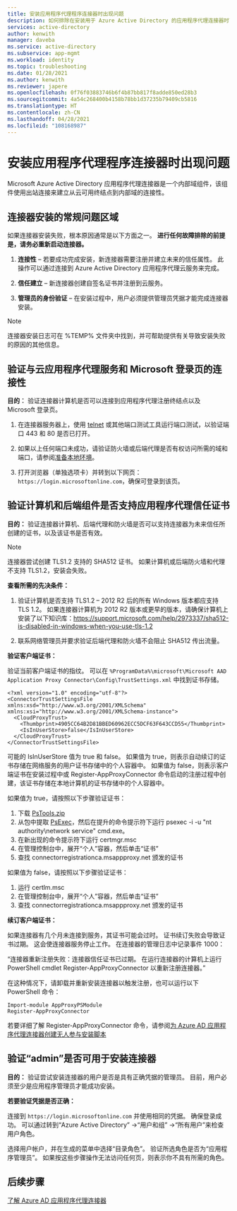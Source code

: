 ```yaml
---
title: 安装应用程序代理程序连接器时出现问题
description: 如何排除在安装用于 Azure Active Directory 的应用程序代理连接器时可能遇到的问题。
services: active-directory
author: kenwith
manager: daveba
ms.service: active-directory
ms.subservice: app-mgmt
ms.workload: identity
ms.topic: troubleshooting
ms.date: 01/28/2021
ms.author: kenwith
ms.reviewer: japere
ms.openlocfilehash: 0f76f03883746b6f4b87bb817f8adde850ed28b3
ms.sourcegitcommit: 4a54c268400b4158b78bb1d37235b79409cb5816
ms.translationtype: HT
ms.contentlocale: zh-CN
ms.lasthandoff: 04/28/2021
ms.locfileid: "108168987"
---
```

# <a name="problem-installing-the-application-proxy-agent-connector"></a>安装应用程序代理程序连接器时出现问题

Microsoft Azure Active Directory 应用程序代理连接器是一个内部域组件，该组件使用出站连接来建立从云可用终结点到内部域的连接性。

## <a name="general-problem-areas-with-connector-installation"></a>连接器安装的常规问题区域

如果连接器安装失败，根本原因通常是以下方面之一。 **进行任何故障排除的前提是，请务必重新启动连接器。**

1.  **连接性** – 若要成功完成安装，新连接器需要注册并建立未来的信任属性。 此操作可以通过连接到 Azure Active Directory 应用程序代理云服务来完成。

2.  **信任建立** – 新连接器创建自签名证书并注册到云服务。

3.  **管理员的身份验证** – 在安装过程中，用户必须提供管理员凭据才能完成连接器安装。

> [!NOTE]
> 连接器安装日志可在 %TEMP% 文件夹中找到，并可帮助提供有关导致安装失败的原因的其他信息。

## <a name="verify-connectivity-to-the-cloud-application-proxy-service-and-microsoft-login-page"></a>验证与云应用程序代理服务和 Microsoft 登录页的连接性

**目的︰** 验证连接器计算机是否可以连接到应用程序代理注册终结点以及 Microsoft 登录页。

1.  在连接器服务器上，使用 [telnet](/windows-server/administration/windows-commands/telnet) 或其他端口测试工具运行端口测试，以验证端口 443 和 80 是否已打开。

2.  如果以上任何端口未成功，请验证防火墙或后端代理是否有权访问所需的域和端口，请参阅[准备本地环境](application-proxy-add-on-premises-application.md#prepare-your-on-premises-environment)。

3.  打开浏览器（单独选项卡）并转到以下网页：`https://login.microsoftonline.com`，确保可登录到该页。

## <a name="verify-machine-and-backend-components-support-for-application-proxy-trust-certificate"></a>验证计算机和后端组件是否支持应用程序代理信任证书

**目的：** 验证连接器计算机、后端代理和防火墙是否可以支持连接器为未来信任所创建的证书，以及该证书是否有效。

>[!NOTE]
>连接器尝试创建 TLS1.2 支持的 SHA512 证书。 如果计算机或后端防火墙和代理不支持 TLS1.2，安装会失败。
>
>

**查看所需的先决条件：**

1.  验证计算机是否支持 TLS1.2 – 2012 R2 后的所有 Windows 版本都应支持 TLS 1.2。 如果连接器计算机为 2012 R2 版本或更早的版本，请确保计算机上安装了以下知识库：<https://support.microsoft.com/help/2973337/sha512-is-disabled-in-windows-when-you-use-tls-1.2>

2.  联系网络管理员并要求验证后端代理和防火墙不会阻止 SHA512 传出流量。

**验证客户端证书：**

验证当前客户端证书的指纹。 可以在 `%ProgramData%\microsoft\Microsoft AAD Application Proxy Connector\Config\TrustSettings.xml` 中找到证书存储。

```
<?xml version="1.0" encoding="utf-8"?>
<ConnectorTrustSettingsFile xmlns:xsd="http://www.w3.org/2001/XMLSchema" xmlns:xsi="http://www.w3.org/2001/XMLSchema-instance">
  <CloudProxyTrust>
    <Thumbprint>4905CC64B2D81BBED60962ECC5DCF63F643CCD55</Thumbprint>
    <IsInUserStore>false</IsInUserStore>
  </CloudProxyTrust>
</ConnectorTrustSettingsFile>
```

可能的 IsInUserStore 值为 true 和 false。 如果值为 true，则表示自动续订的证书存储在网络服务的用户证书存储中的个人容器中。 如果值为 false，则表示客户端证书在安装过程中或 Register-AppProxyConnector 命令启动的注册过程中创建，该证书存储在本地计算机的证书存储中的个人容器中。

如果值为 true，请按照以下步骤验证证书：
1. 下载 [PsTools.zip](/sysinternals/downloads/pstools)
2. 从包中提取 [PsExec](/sysinternals/downloads/psexec)，然后在提升的命令提示符下运行 psexec -i -u "nt authority\network service" cmd.exe。
3. 在新出现的命令提示符下运行 certmgr.msc
4. 在管理控制台中，展开“个人”容器，然后单击“证书”
5. 查找 connectorregistrationca.msappproxy.net 颁发的证书

如果值为 false，请按照以下步骤验证证书：
1. 运行 certlm.msc
2. 在管理控制台中，展开“个人”容器，然后单击“证书”
3. 查找 connectorregistrationca.msappproxy.net 颁发的证书

**续订客户端证书：**

如果连接器有几个月未连接到服务，其证书可能会过时。 证书续订失败会导致证书过期。 这会使连接器服务停止工作。 在连接器的管理日志中记录事件 1000：

“连接器重新注册失败：连接器信任证书已过期。 在运行连接器的计算机上运行 PowerShell cmdlet Register-AppProxyConnector 以重新注册连接器。”

在这种情况下，请卸载并重新安装连接器以触发注册，也可以运行以下 PowerShell 命令：

```
Import-module AppProxyPSModule
Register-AppProxyConnector
```

若要详细了解 Register-AppProxyConnector 命令，请参阅[为 Azure AD 应用程序代理连接器创建无人参与安装脚本](./application-proxy-register-connector-powershell.md)

## <a name="verify-admin-is-used-to-install-the-connector"></a>验证“admin”是否可用于安装连接器

**目的：** 验证尝试安装连接器的用户是否是具有正确凭据的管理员。 目前，用户必须至少是应用程序管理员才能成功安装。

**若要验证凭据是否正确：**

连接到 `https://login.microsoftonline.com` 并使用相同的凭据。 确保登录成功。 可以通过转到“Azure Active Directory” -&gt;“用户和组” -&gt;“所有用户”来检查用户角色。 

选择用户帐户，并在生成的菜单中选择“目录角色”。 验证所选角色是否为“应用程序管理员”。 如果按这些步骤操作无法访问任何页，则表示你不具有所需的角色。

## <a name="next-steps"></a>后续步骤
[了解 Azure AD 应用程序代理连接器](application-proxy-connectors.md)
